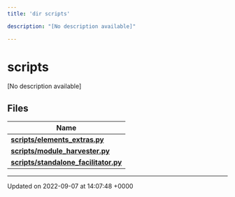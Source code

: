```yaml
---
title: 'dir scripts'

description: "[No description available]"

---
```


# scripts

[No description available]

## Files

| Name           |
| -------------- |
| **[scripts/elements_extras.py](/documentation/code/files/elements__extras_8py/#file-elements-extraspy)**  |
| **[scripts/module_harvester.py](/documentation/code/files/module__harvester_8py/#file-module-harvesterpy)**  |
| **[scripts/standalone_facilitator.py](/documentation/code/files/standalone__facilitator_8py/#file-standalone-facilitatorpy)**  |






-------------------------------

Updated on 2022-09-07 at 14:07:48 +0000
